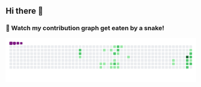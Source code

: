## Hi there 👋

<!--
**priyanshutiwari09/priyanshutiwari09** is a ✨ _special_ ✨ repository because its `README.md` (this file) appears on your GitHub profile.

Here are some ideas to get you started:

- 🔭 I’m currently working on ...
- 🌱 I’m currently learning ...
- 👯 I’m looking to collaborate on ...
- 🤔 I’m looking for help with ...
- 💬 Ask me about ...
- 📫 How to reach me: ...
- 😄 Pronouns: ...
- ⚡ Fun fact: ...
-->

### 🐍 Watch my contribution graph get eaten by a snake!

![snake gif](https://github.com/priyanshutiwari09/priyanshutiwari09/blob/output/github-contribution-grid-snake.gif)
